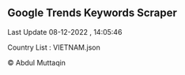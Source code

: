 

## Google Trends Keywords Scraper 
 
Last Update 08-12-2022 , 14:05:46

Country List :
VIETNAM.json



© Abdul Muttaqin 
